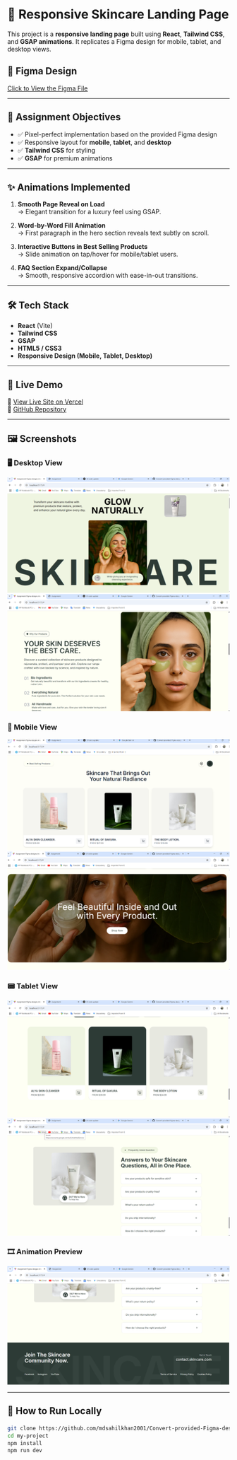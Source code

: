 # 🌿 Responsive Skincare Landing Page

This project is a **responsive landing page** built using **React**, **Tailwind CSS**, and **GSAP animations**. It replicates a Figma design for mobile, tablet, and desktop views.

## 🔗 Figma Design
[Click to View the Figma File](https://www.figma.com/design/fZv8D5oLfoazZTnWXTr9Cp/Assignment?node-id=0-1&t=MXlqvxPFZQSzgXJa-1)

---

## 📌 Assignment Objectives

- ✅ Pixel-perfect implementation based on the provided Figma design  
- ✅ Responsive layout for **mobile**, **tablet**, and **desktop**  
- ✅ **Tailwind CSS** for styling  
- ✅ **GSAP** for premium animations  

---

## ✨ Animations Implemented

1. **Smooth Page Reveal on Load**  
   → Elegant transition for a luxury feel using GSAP.

2. **Word-by-Word Fill Animation**  
   → First paragraph in the hero section reveals text subtly on scroll.

3. **Interactive Buttons in Best Selling Products**  
   → Slide animation on tap/hover for mobile/tablet users.

4. **FAQ Section Expand/Collapse**  
   → Smooth, responsive accordion with ease-in-out transitions.

---

## 🛠️ Tech Stack

- **React** (Vite)
- **Tailwind CSS**
- **GSAP**
- **HTML5 / CSS3**
- **Responsive Design (Mobile, Tablet, Desktop)**

---

## 🚀 Live Demo

🔗 [View Live Site on Vercel](https://vite-react-6cewfq1nr-md-sahil-khans-projects-70856617.vercel.app)  
🔗 [GitHub Repository](https://github.com/mdsahilkhan2001/Convert-provided-Figma-designs-into-fully-responsive-web-pages)

---

## 🖼️ Screenshots

### 🖥️ Desktop View
![Desktop View 1](./screenshots/Screenshot%202025-07-16%20144055.png)  
![Desktop View 2](./screenshots/Screenshot%202025-07-16%20144130.png)

### 📱 Mobile View
![Mobile View 1](./screenshots/Screenshot%202025-07-16%20144149.png)  
![Mobile View 2](./screenshots/Screenshot%202025-07-16%20144201.png)

### 📟 Tablet View
![Tablet View 1](./screenshots/Screenshot%202025-07-16%20144212.png)  
![Tablet View 2](./screenshots/Screenshot%202025-07-16%20144222.png)

### 🎞️ Animation Preview
![Animation Preview](./screenshots/Screenshot%202025-07-16%20144231.png)

---

## 🧾 How to Run Locally

```bash
git clone https://github.com/mdsahilkhan2001/Convert-provided-Figma-designs-into-fully-responsive-web-pages.git
cd my-project
npm install
npm run dev
